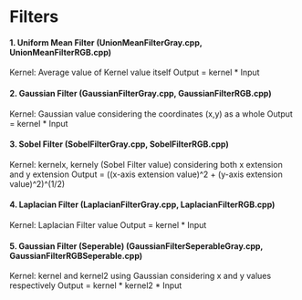 # Filters  
#### 1. Uniform Mean Filter (UnionMeanFilterGray.cpp, UnionMeanFilterRGB.cpp)
Kernel: Average value of Kernel value itself
Output = kernel * Input

#### 2. Gaussian Filter (GaussianFilterGray.cpp, GaussianFilterRGB.cpp)
Kernel: Gaussian value considering the coordinates (x,y) as a whole
Output = kernel * Input

#### 3. Sobel Filter (SobelFilterGray.cpp, SobelFilterRGB.cpp)
Kernel: kernelx, kernely (Sobel Filter value) considering both x extension and y extension
Output = ((x-axis extension value)^2 + (y-axis extension value)^2)^(1/2)

#### 4. Laplacian Filter (LaplacianFilterGray.cpp, LaplacianFilterRGB.cpp)
Kernel: Laplacian Filter value
Output = kernel * Input

#### 5. Gaussian Filter (Seperable) (GaussianFilterSeperableGray.cpp, GaussianFilterRGBSeperable.cpp)
Kernel: kernel and kernel2 using Gaussian considering x and y values respectively
Output = kernel * kernel2 * Input
